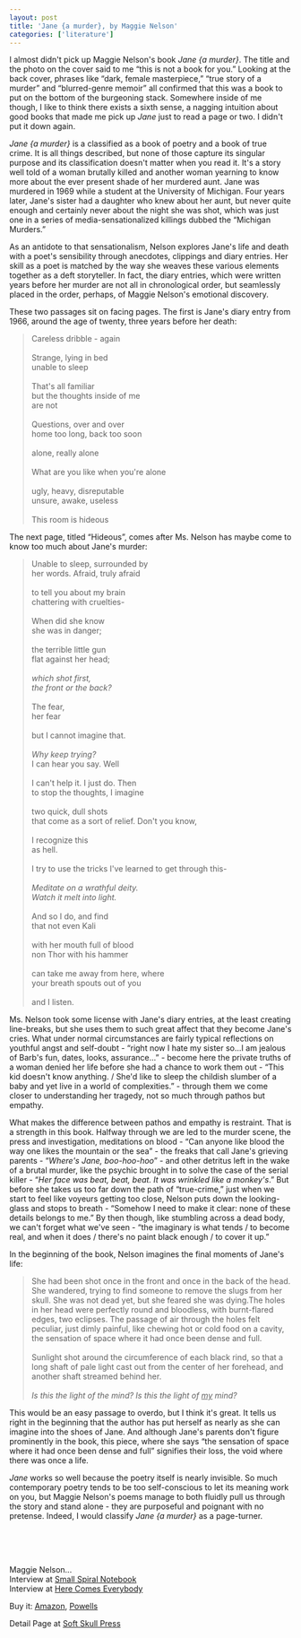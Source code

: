 ```yaml
---
layout: post
title: 'Jane {a murder}, by Maggie Nelson'
categories: ['literature']
---
```

<p>
I almost didn't pick up Maggie Nelson's book <em>Jane {a murder}</em>. The title and the photo on the cover said to me &#8220;this is not a book for you.&#8221; Looking at the back cover, phrases like &#8220;dark, female masterpiece,&#8221; &#8220;true story of a murder&#8221; and &#8220;blurred-genre memoir&#8221; all confirmed that this was a book to put on the bottom of the burgeoning stack. Somewhere inside of me though, I like to think there exists a sixth sense, a nagging intuition about good books that made me pick up <em>Jane</em> just to read a page or two. I didn't put it down again.
</p>
<p>
<em>Jane {a murder}</em> is a classified as a book of poetry and a book of true crime. It is all things described, but none of those capture its singular purpose and its classification doesn't matter when you read it. It's a story well told of a woman brutally killed and another woman yearning to know more about the ever present shade of her murdered aunt. Jane was murdered in 1969 while a student at the University of Michigan. Four years later, Jane's sister had a daughter who knew about her aunt, but never quite enough and certainly never about the night she was shot, which was just one in a series of media-sensationalized killings dubbed the &#8220;Michigan Murders.&#8221;
</p><p>
As an antidote to that sensationalism, Nelson explores Jane's life and death with a poet's sensibility through anecdotes, clippings and diary entries. Her skill as a poet is matched by the way she weaves these various elements together as a deft storyteller. In fact, the diary entries, which were written years before her murder are not all in chronological order, but seamlessly placed in the order, perhaps, of Maggie Nelson's emotional discovery.
</p><p>
These two passages sit on facing pages. The first is Jane's diary entry from 1966, around the age of twenty, three years before her death:
</p><blockquote>
Careless dribble - again
<br />
<br />Strange, lying in bed
<br />unable to sleep
<br />
<br />That's all familiar
<br />but the thoughts inside of me
<br />are not
<br />
<br />Questions, over and over
<br />home too long, back too soon
<br />
<br />alone, really alone
<br />
<br />What are you like when you're alone
<br />
<br />ugly, heavy, disreputable
<br />unsure, awake, useless
<br />
<br />This room is hideous
</blockquote><p>
The next page, titled &#8220;Hideous&#8221;, comes after Ms. Nelson has maybe come to know too much about Jane's murder:
</p><blockquote>
Unable to sleep, surrounded by
<br />her words. Afraid, truly afraid
<br />
<br />to tell you about my brain
<br />chattering with cruelties-
<br />
<br />When did she know
<br />she was in danger;
<br />
<br />the terrible little gun
<br />flat against her head;
<br />
<br /><em>which shot first,
<br />the front or the back?
<br /></em>
<br />The fear,
<br />her fear
<br />
<br />but I cannot imagine that.
<br />
<br /><em>Why keep trying?</em>
<br />I can hear you say. Well
<br />
<br />I can't help it. I just do. Then
<br />to stop the thoughts, I imagine
<br />
<br />two quick, dull shots
<br />that come as a sort of relief. Don't you know,
<br />
<br />I recognize this
<br />as hell.
<br />
<br />I try to use the tricks I've learned to get through this-
<br />
<br /><em>Meditate on a wrathful deity.
<br />Watch it melt into light.
<br /></em>
<br />And so I do, and find
<br />that not even Kali
<br />
<br />with her mouth full of blood
<br />non Thor with his hammer
<br />
<br />can take me away from here, where
<br />your breath spouts out of you
<br />
<br />and I listen.
</blockquote><p>
Ms. Nelson took some license with Jane's diary entries, at the least creating line-breaks, but she uses them to such great affect that they become Jane's cries. What under normal circumstances are fairly typical reflections on youthful angst and self-doubt - &#8220;right now I hate my sister so...I am jealous of Barb's fun, dates, looks, assurance...&#8221; - become here the private truths of a woman denied her life before she had a chance to work them out - &#8220;This kid doesn't know anything. / She'd like to sleep the childish slumber of a baby and yet live in a world of complexities.&#8221; -  through them we come closer to understanding her tragedy, not so much through pathos but empathy.
</p><p>
What makes the difference between pathos and empathy is restraint. That is a strength in this book. Halfway through we are led to the murder scene, the press and investigation, meditations on blood -  &#8220;Can anyone like blood the way one likes the mountain or the sea&#8221; - the freaks that call Jane's grieving parents - &#8220;<em>Where's Jane, boo-hoo-hoo</em>&#8221; - and other detritus left in the wake of a brutal murder, like the psychic brought in to solve the case of the serial killer - &#8220;<em>Her face was beat, beat, beat. It was wrinkled like a monkey's</em>.&#8221; But before she takes us too far down the path of &#8220;true-crime,&#8221; just when we start to feel like voyeurs getting too close, Nelson puts down the looking-glass and stops to breath - &#8220;Somehow I need to make it clear: none of these details belongs to me.&#8221; By then though, like stumbling across a dead body, we can't forget what we've seen - &#8220;the imaginary is what tends / to become real, and when it does / there's no paint black enough / to cover it up.&#8221;
</p><p>
In the beginning of the book, Nelson imagines the final moments of Jane's life:
</p><blockquote>
She had been shot once in the front and once in the back of the head. She wandered, trying to find someone to remove the slugs from her skull. She was not dead yet, but she feared she was dying.The holes in her head were perfectly round and bloodless, with burnt-flared edges, two eclipses. The passage of air through the holes felt peculiar, just dimly painful, like chewing hot or cold food on a cavity, the sensation of space where it had once been dense and full.
<br />
<br />Sunlight shot around the circumference of each black rind, so that a long shaft of pale light cast out from the center of her forehead, and another shaft streamed behind her.
<br />
<br /><em>Is this the light of the mind? Is this the light of </em><span style="text-decoration:underline"><em>my</em></span><em> mind?</em>
</blockquote><p>
This would be an easy passage to overdo, but I think it's great. It tells us right in the beginning that the author has put herself as nearly as she can imagine into the shoes of Jane. And although Jane's parents don't figure prominently in the book, this piece, where she says &#8220;the sensation of space where it had once been dense and full&#8221; signifies their loss, the void where there was once a life.
</p><p>
<em>Jane</em> works so well because the poetry itself is nearly invisible. So much contemporary poetry tends to be too self-conscious to let its meaning work on you, but Maggie Nelson's poems manage to both fluidly pull us through the story and stand alone  - they are purposeful and poignant with no pretense. Indeed, I would classify <em>Jane {a murder}</em> as a page-turner.
</p><br /><br /><br /><p>
Maggie Nelson...
<br />Interview at <a href="http://www.smallspiralnotebook.com/summer05/maggienelsoninterview.shtml">Small Spiral Notebook</a>
<br />Interview at <a href="http://herecomeseverybody.blogspot.com/2005/02/maggie-nelson-is-author-of-poetry.html">Here Comes Everybody</a>
</p><p>
Buy it: <a href="http://www.amazon.com/exec/obidos/redirect?tag=bookenompolic-20%26link_code=xm2%26camp=2025%26creative=165953%26path=http://www.amazon.com/gp/redirect.html%253fASIN=1932360719%2526tag=bookenompolic-20%2526lcode=xm2%2526cID=2025%2526ccmID=165953%2526location=/o/ASIN/1932360719%25253FSubscriptionId=02ZH6J1W0649DTNS6002" id="2025%2526ccmID=165953%2526location=/o/ASIN/1932360719%25253FSubscriptionId=02ZH6J1W0649DTNS6002">Amazon</a>, <a href="http://www.powells.com/biblio/1-1932360719-0">Powells</a>
</p><p>
Detail Page at <a href="http://www.softskull.com/detailedbook.php?isbn=1-932360-71-9">Soft Skull Press</a>
</p>

